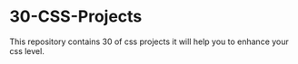 # 30-CSS-Projects
This repository contains 30 of css projects it will help you to enhance your css level.
